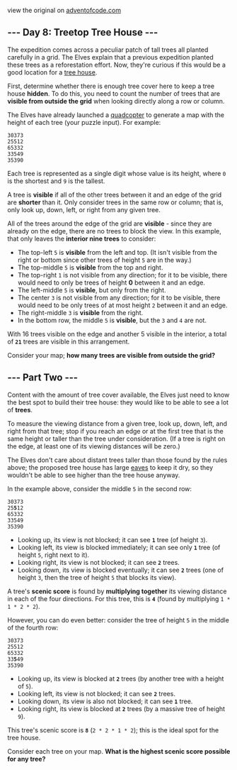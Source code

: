 view the original on <a href=https://adventofcode.com/2022/day/8>adventofcode.com</a>
<h2>--- Day 8: Treetop Tree House ---</h2><p>The expedition comes across a peculiar patch of tall trees all planted carefully in a grid. The Elves explain that a previous expedition planted these trees as a reforestation effort. Now, they're curious if this would be a good location for a <a href="https://en.wikipedia.org/wiki/Tree_house" target="_blank">tree house</a>.</p>
<p>First, determine whether there is enough tree cover here to keep a tree house <b>hidden</b>. To do this, you need to count the number of trees that are <b>visible from outside the grid</b> when looking directly along a row or column.</p>
<p>The Elves have already launched a <a href="https://en.wikipedia.org/wiki/Quadcopter" target="_blank">quadcopter</a> to generate a map with the height of each tree (<span title="The Elves have already launched a quadcopter (your puzzle input).">your puzzle input</span>). For example:</p>
<pre><code>30373
25512
65332
33549
35390
</code></pre>
<p>Each tree is represented as a single digit whose value is its height, where <code>0</code> is the shortest and <code>9</code> is the tallest.</p>
<p>A tree is <b>visible</b> if all of the other trees between it and an edge of the grid are <b>shorter</b> than it. Only consider trees in the same row or column; that is, only look up, down, left, or right from any given tree.</p>
<p>All of the trees around the edge of the grid are <b>visible</b> - since they are already on the edge, there are no trees to block the view. In this example, that only leaves the <b>interior nine trees</b> to consider:</p>
<ul>
<li>The top-left <code>5</code> is <b>visible</b> from the left and top. (It isn't visible from the right or bottom since other trees of height <code>5</code> are in the way.)</li>
<li>The top-middle <code>5</code> is <b>visible</b> from the top and right.</li>
<li>The top-right <code>1</code> is not visible from any direction; for it to be visible, there would need to only be trees of height <b>0</b> between it and an edge.</li>
<li>The left-middle <code>5</code> is <b>visible</b>, but only from the right.</li>
<li>The center <code>3</code> is not visible from any direction; for it to be visible, there would need to be only trees of at most height <code>2</code> between it and an edge.</li>
<li>The right-middle <code>3</code> is <b>visible</b> from the right.</li>
<li>In the bottom row, the middle <code>5</code> is <b>visible</b>, but the <code>3</code> and <code>4</code> are not.</li>
</ul>
<p>With 16 trees visible on the edge and another 5 visible in the interior, a total of <code><b>21</b></code> trees are visible in this arrangement.</p>
<p>Consider your map; <b>how many trees are visible from outside the grid?</b></p>

<h2 id="part2">--- Part Two ---</h2><p>Content with the amount of tree cover available, the Elves just need to know the best spot to build their tree house: they would like to be able to see a lot of <b>trees</b>.</p>
<p>To measure the viewing distance from a given tree, look up, down, left, and right from that tree; stop if you reach an edge or at the first tree that is the same height or taller than the tree under consideration. (If a tree is right on the edge, at least one of its viewing distances will be zero.)</p>
<p>The Elves don't care about distant trees taller than those found by the rules above; the proposed tree house has large <a href="https://en.wikipedia.org/wiki/Eaves" target="_blank">eaves</a> to keep it dry, so they wouldn't be able to see higher than the tree house anyway.</p>
<p>In the example above, consider the middle <code>5</code> in the second row:</p>
<pre><code>30373
25<b>5</b>12
65332
33549
35390
</code></pre>
<ul>
<li>Looking up, its view is not blocked; it can see <code><b>1</b></code> tree (of height <code>3</code>).</li>
<li>Looking left, its view is blocked immediately; it can see only <code><b>1</b></code> tree (of height <code>5</code>, right next to it).</li>
<li>Looking right, its view is not blocked; it can see <code><b>2</b></code> trees.</li>
<li>Looking down, its view is blocked eventually; it can see <code><b>2</b></code> trees (one of height <code>3</code>, then the tree of height <code>5</code> that blocks its view).</li>
</ul>
<p>A tree's <b>scenic score</b> is found by <b>multiplying together</b> its viewing distance in each of the four directions. For this tree, this is <code><b>4</b></code> (found by multiplying <code>1 * 1 * 2 * 2</code>).</p>
<p>However, you can do even better: consider the tree of height <code>5</code> in the middle of the fourth row:</p>
<pre><code>30373
25512
65332
33<b>5</b>49
35390
</code></pre>
<ul>
<li>Looking up, its view is blocked at <code><b>2</b></code> trees (by another tree with a height of <code>5</code>).</li>
<li>Looking left, its view is not blocked; it can see <code><b>2</b></code> trees.</li>
<li>Looking down, its view is also not blocked; it can see <code><b>1</b></code> tree.</li>
<li>Looking right, its view is blocked at <code><b>2</b></code> trees (by a massive tree of height <code>9</code>).</li>
</ul>
<p>This tree's scenic score is <code><b>8</b></code> (<code>2 * 2 * 1 * 2</code>); this is the ideal spot for the tree house.</p>
<p>Consider each tree on your map. <b>What is the highest scenic score possible for any tree?</b></p>

